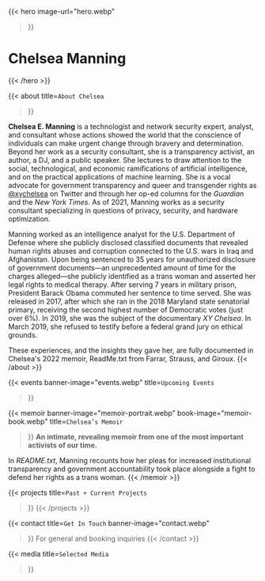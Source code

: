 ---
---
{{< hero
  image-url="hero.webp"
>}}
  <h1>Chelsea Manning</h1>
{{< /hero >}}

{{< about
  title=`About
    Chelsea`
>}}

**Chelsea E. Manning** is a technologist and network security expert, analyst, and consultant whose actions showed the world that the conscience of individuals can make urgent change through bravery and determination. Beyond her work as a security consultant, she is a transparency activist, an author, a DJ, and a public speaker. She lectures to draw attention to the social, technological, and economic ramifications of artificial intelligence, and on the practical applications of machine learning. She is a vocal advocate for government transparency and queer and transgender rights as [@xychelsea](https://twitter.com/xychelsea) on Twitter and through her op-ed columns for the _Guardian_ and the _New York Times_. As of 2021, Manning works as a security consultant specializing in questions of privacy, security, and hardware optimization.

Manning worked as an intelligence analyst for the U.S. Department of Defense where she publicly disclosed classified documents that revealed human rights abuses and corruption connected to the U.S. wars in Iraq and Afghanistan. Upon being sentenced to 35 years for unauthorized disclosure of government documents—an unprecedented amount of time for the charges alleged—she publicly identified as a trans woman and asserted her legal rights to medical therapy. After serving 7 years in military prison, President Barack Obama commuted her sentence to time served. She was released in 2017, after which she ran in the 2018 Maryland state senatorial primary, receiving the second highest number of Democratic votes (just over 6%). In 2019, she was the subject of the documentary _XY Chelsea_. In March 2019, she refused to testify before a federal grand jury on ethical grounds.

These experiences, and the insights they gave her, are fully documented in Chelsea's 2022 memoir, ReadMe.txt from Farrar, Strauss, and Giroux.
{{< /about >}}

{{< events
  banner-image="events.webp"
  title=`Upcoming
    Events`
>}}

{{< memoir
  banner-image="memoir-portrait.webp"
  book-image="memoir-book.webp"
  title=`Chelsea’s
    Memoir`
>}}
  **An intimate, revealing memoir from one of the most important activists of our time.**

  In _README.txt_, Manning recounts how her pleas for increased institutional transparency and government accountability took place alongside a fight to defend her rights as a trans woman.
{{< /memoir >}}

{{< projects
  title=`Past + Current
    Projects`
>}}
{{< /projects >}}

{{< contact
  title=`Get In Touch`
  banner-image="contact.webp"
>}}
  For general and booking inquiries
{{< /contact >}}

{{< media
  title=`Selected Media`
>}}